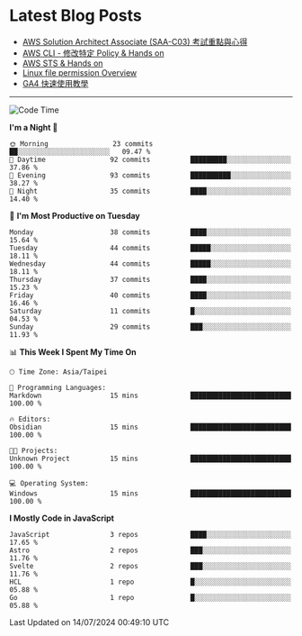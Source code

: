 # Latest Blog Posts
<!-- BLOG-POST-LIST:START -->
- [AWS Solution Architect Associate &lpar;SAA-C03&rpar; 考試重點與心得](https://blog.vinny987.xyz/blog/2024/key-points-and-insights-on-the-aws-solution-architect-associate-saa-c03-exam/)
- [AWS CLI - 修改特定 Policy &amp; Hands on](https://blog.vinny987.xyz/blog/2024/aws-cli-modify-a-specific-policy-hands-on/)
- [AWS STS &amp; Hands on](https://blog.vinny987.xyz/blog/2024/aws-sts-hands-on/)
- [Linux file permission Overview](https://blog.vinny987.xyz/blog/2024/linux-file-permission-overview/)
- [GA4 快速使用教學](https://blog.vinny987.xyz/blog/2024/quick-guide-to-using-ga4/)
<!-- BLOG-POST-LIST:END -->

---

<!--START_SECTION:waka-->
![Code Time](http://img.shields.io/badge/Code%20Time-249%20hrs%2023%20mins-blue)

**I'm a Night 🦉** 

```text
🌞 Morning                23 commits          ██░░░░░░░░░░░░░░░░░░░░░░░   09.47 % 
🌆 Daytime                92 commits          █████████░░░░░░░░░░░░░░░░   37.86 % 
🌃 Evening                93 commits          ██████████░░░░░░░░░░░░░░░   38.27 % 
🌙 Night                  35 commits          ████░░░░░░░░░░░░░░░░░░░░░   14.40 % 
```
📅 **I'm Most Productive on Tuesday** 

```text
Monday                   38 commits          ████░░░░░░░░░░░░░░░░░░░░░   15.64 % 
Tuesday                  44 commits          █████░░░░░░░░░░░░░░░░░░░░   18.11 % 
Wednesday                44 commits          █████░░░░░░░░░░░░░░░░░░░░   18.11 % 
Thursday                 37 commits          ████░░░░░░░░░░░░░░░░░░░░░   15.23 % 
Friday                   40 commits          ████░░░░░░░░░░░░░░░░░░░░░   16.46 % 
Saturday                 11 commits          █░░░░░░░░░░░░░░░░░░░░░░░░   04.53 % 
Sunday                   29 commits          ███░░░░░░░░░░░░░░░░░░░░░░   11.93 % 
```


📊 **This Week I Spent My Time On** 

```text
🕑︎ Time Zone: Asia/Taipei

💬 Programming Languages: 
Markdown                 15 mins             █████████████████████████   100.00 % 

🔥 Editors: 
Obsidian                 15 mins             █████████████████████████   100.00 % 

🐱‍💻 Projects: 
Unknown Project          15 mins             █████████████████████████   100.00 % 

💻 Operating System: 
Windows                  15 mins             █████████████████████████   100.00 % 
```

**I Mostly Code in JavaScript** 

```text
JavaScript               3 repos             ████░░░░░░░░░░░░░░░░░░░░░   17.65 % 
Astro                    2 repos             ███░░░░░░░░░░░░░░░░░░░░░░   11.76 % 
Svelte                   2 repos             ███░░░░░░░░░░░░░░░░░░░░░░   11.76 % 
HCL                      1 repo              █░░░░░░░░░░░░░░░░░░░░░░░░   05.88 % 
Go                       1 repo              █░░░░░░░░░░░░░░░░░░░░░░░░   05.88 % 
```




 Last Updated on 14/07/2024 00:49:10 UTC
<!--END_SECTION:waka-->

<!--
**vincent97277/vincent97277** is a ✨ _special_ ✨ repository because its `README.md` (this file) appears on your GitHub profile.

Here are some ideas to get you started:

- 🔭 I’m currently working on ...
- 🌱 I’m currently learning ...
- 👯 I’m looking to collaborate on ...
- 🤔 I’m looking for help with ...
- 💬 Ask me about ...
- 📫 How to reach me: ...
- 😄 Pronouns: ...
- ⚡ Fun fact: ...
-->
